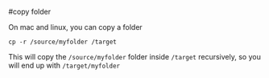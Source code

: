 #copy folder

On mac and linux, you can copy a folder

```cp -r /source/myfolder /target```

This will copy the `/source/myfolder` folder inside `/target` recursively, so you will end up with `/target/myfolder`
